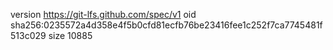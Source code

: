 version https://git-lfs.github.com/spec/v1
oid sha256:0235572a4d358e4f5b0cfd81ecfb76be23416fee1c252f7ca7745481f513c029
size 10885
